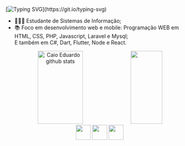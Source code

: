 [![Typing SVG](https://readme-typing-svg.herokuapp.com/?color=FAFAD2&size=35&center=true&vCenter=true&width=1000&lines=Olá,+Sejam+Bem+Vindos(as);Sou+Caio+Eduardo;Tenho+23+anos;Estudante+de+Sistemas+de+Informação!!!)](https://git.io/typing-svg)

- 👩🏻‍💻 Estudante de Sistemas de Informação;
- 📚 Foco em desenvolvimento web e mobile: 
        Programação WEB em HTML, CSS, PHP, Javascript, Laravel e Mysql;
        \
        E também em C#, Dart, Flutter, Node e React.
        
<div align="center">  
  <img width="49%" height="195px" src="https://github-readme-stats-sigma-five.vercel.app/api?username=CaioPyro&show_icons=true&count_private=true&hide_border=true&title_color=4B0082&icon_color=7FFFD4&text_color=c9d1d9&bg_color=0d1117" alt="Caio Eduardo github stats"/> 
  <img width="41%" height="195px" src="https://github-readme-stats-sigma-five.vercel.app/api/top-langs/?username=CaioPyro&layout=compact&hide_border=true&title_color=7FFFD4&text_color=ff91a4&bg_color=0d1117"/>
</div>

<div align="center"> 
  <a href="https://www.linkedin.com/in/caio-eduardo-981a7a21a/" target="_blank"><img src="https://user-images.githubusercontent.com/122987929/213333787-9a57e6be-58d8-482c-92bd-5677031d02ae.jpg" width="40px"></a>
  <a href = "mailto:caio.edu100@gmail.com"><img src="https://user-images.githubusercontent.com/122987929/213333721-63294d35-6371-49d8-b335-096f9c2754d8.JPG" width="40px"></a>
  <a href="https://api.whatsapp.com/send?phone=5564981592760"><img src="https://user-images.githubusercontent.com/122987929/213334174-ff06ef33-8141-4ebe-b41d-919d89231659.JPG" width="40px"></a> 

